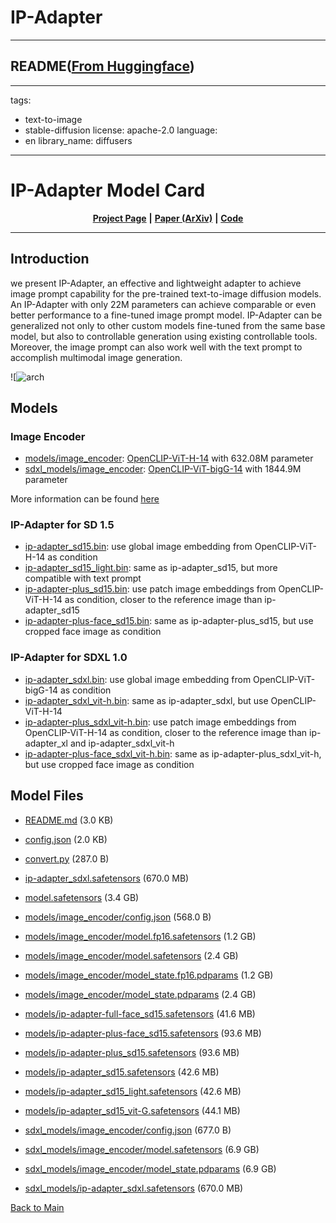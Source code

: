 
# IP-Adapter
---


## README([From Huggingface](https://huggingface.co/h94/IP-Adapter))

---
tags:
- text-to-image
- stable-diffusion
license: apache-2.0
language:
- en
library_name: diffusers
---

# IP-Adapter Model Card


<div align="center">

[**Project Page**](https://ip-adapter.github.io) **|** [**Paper (ArXiv)**](https://arxiv.org/abs/2308.06721) **|** [**Code**](https://github.com/tencent-ailab/IP-Adapter)
</div>

---


## Introduction

we present IP-Adapter, an effective and lightweight adapter to achieve image prompt capability for the pre-trained text-to-image diffusion models. An IP-Adapter with only 22M parameters can achieve comparable or even better performance to a fine-tuned image prompt model. IP-Adapter can be generalized not only to other custom models fine-tuned from the same base model, but also to controllable generation using existing controllable tools. Moreover, the image prompt can also work well with the text prompt to accomplish multimodal image generation.

![![arch](https://huggingface.co/h94/IP-Adapter/resolve/main/./fig1.png)

## Models

### Image Encoder
- [models/image_encoder](https://huggingface.co/h94/IP-Adapter/tree/main/models/image_encoder): [OpenCLIP-ViT-H-14](https://huggingface.co/laion/CLIP-ViT-H-14-laion2B-s32B-b79K) with 632.08M parameter
- [sdxl_models/image_encoder](https://huggingface.co/h94/IP-Adapter/tree/main/sdxl_models/image_encoder): [OpenCLIP-ViT-bigG-14](https://huggingface.co/laion/CLIP-ViT-bigG-14-laion2B-39B-b160k) with 1844.9M parameter

More information can be found [here](https://laion.ai/blog/giant-openclip/)

### IP-Adapter for SD 1.5
- [ip-adapter_sd15.bin](https://huggingface.co/h94/IP-Adapter/blob/main/models/ip-adapter_sd15.bin): use global image embedding from OpenCLIP-ViT-H-14 as condition
- [ip-adapter_sd15_light.bin](https://huggingface.co/h94/IP-Adapter/blob/main/models/ip-adapter_sd15_light.bin): same as ip-adapter_sd15, but more compatible with text prompt
- [ip-adapter-plus_sd15.bin](https://huggingface.co/h94/IP-Adapter/blob/main/models/ip-adapter-plus_sd15.bin): use patch image embeddings from OpenCLIP-ViT-H-14 as condition, closer to the reference image than ip-adapter_sd15
- [ip-adapter-plus-face_sd15.bin](https://huggingface.co/h94/IP-Adapter/blob/main/models/ip-adapter-plus-face_sd15.bin): same as ip-adapter-plus_sd15, but use cropped face image as condition

### IP-Adapter for SDXL 1.0
- [ip-adapter_sdxl.bin](https://huggingface.co/h94/IP-Adapter/blob/main/sdxl_models/ip-adapter_sdxl.bin): use global image embedding from OpenCLIP-ViT-bigG-14 as condition
- [ip-adapter_sdxl_vit-h.bin](https://huggingface.co/h94/IP-Adapter/blob/main/sdxl_models/ip-adapter_sdxl_vit-h.bin): same as ip-adapter_sdxl, but use OpenCLIP-ViT-H-14
- [ip-adapter-plus_sdxl_vit-h.bin](https://huggingface.co/h94/IP-Adapter/blob/main/sdxl_models/ip-adapter-plus_sdxl_vit-h.bin): use patch image embeddings from OpenCLIP-ViT-H-14 as condition, closer to the reference image than ip-adapter_xl and ip-adapter_sdxl_vit-h
- [ip-adapter-plus-face_sdxl_vit-h.bin](https://huggingface.co/h94/IP-Adapter/blob/main/sdxl_models/ip-adapter-plus-face_sdxl_vit-h.bin): same as ip-adapter-plus_sdxl_vit-h, but use cropped face image as condition




## Model Files

- [README.md](https://paddlenlp.bj.bcebos.com/models/community/h94/IP-Adapter/README.md) (3.0 KB)

- [config.json](https://paddlenlp.bj.bcebos.com/models/community/h94/IP-Adapter/config.json) (2.0 KB)

- [convert.py](https://paddlenlp.bj.bcebos.com/models/community/h94/IP-Adapter/convert.py) (287.0 B)

- [ip-adapter_sdxl.safetensors](https://paddlenlp.bj.bcebos.com/models/community/h94/IP-Adapter/ip-adapter_sdxl.safetensors) (670.0 MB)

- [model.safetensors](https://paddlenlp.bj.bcebos.com/models/community/h94/IP-Adapter/model.safetensors) (3.4 GB)

- [models/image_encoder/config.json](https://paddlenlp.bj.bcebos.com/models/community/h94/IP-Adapter/models/image_encoder/config.json) (568.0 B)

- [models/image_encoder/model.fp16.safetensors](https://paddlenlp.bj.bcebos.com/models/community/h94/IP-Adapter/models/image_encoder/model.fp16.safetensors) (1.2 GB)

- [models/image_encoder/model.safetensors](https://paddlenlp.bj.bcebos.com/models/community/h94/IP-Adapter/models/image_encoder/model.safetensors) (2.4 GB)

- [models/image_encoder/model_state.fp16.pdparams](https://paddlenlp.bj.bcebos.com/models/community/h94/IP-Adapter/models/image_encoder/model_state.fp16.pdparams) (1.2 GB)

- [models/image_encoder/model_state.pdparams](https://paddlenlp.bj.bcebos.com/models/community/h94/IP-Adapter/models/image_encoder/model_state.pdparams) (2.4 GB)

- [models/ip-adapter-full-face_sd15.safetensors](https://paddlenlp.bj.bcebos.com/models/community/h94/IP-Adapter/models/ip-adapter-full-face_sd15.safetensors) (41.6 MB)

- [models/ip-adapter-plus-face_sd15.safetensors](https://paddlenlp.bj.bcebos.com/models/community/h94/IP-Adapter/models/ip-adapter-plus-face_sd15.safetensors) (93.6 MB)

- [models/ip-adapter-plus_sd15.safetensors](https://paddlenlp.bj.bcebos.com/models/community/h94/IP-Adapter/models/ip-adapter-plus_sd15.safetensors) (93.6 MB)

- [models/ip-adapter_sd15.safetensors](https://paddlenlp.bj.bcebos.com/models/community/h94/IP-Adapter/models/ip-adapter_sd15.safetensors) (42.6 MB)

- [models/ip-adapter_sd15_light.safetensors](https://paddlenlp.bj.bcebos.com/models/community/h94/IP-Adapter/models/ip-adapter_sd15_light.safetensors) (42.6 MB)

- [models/ip-adapter_sd15_vit-G.safetensors](https://paddlenlp.bj.bcebos.com/models/community/h94/IP-Adapter/models/ip-adapter_sd15_vit-G.safetensors) (44.1 MB)

- [sdxl_models/image_encoder/config.json](https://paddlenlp.bj.bcebos.com/models/community/h94/IP-Adapter/sdxl_models/image_encoder/config.json) (677.0 B)

- [sdxl_models/image_encoder/model.safetensors](https://paddlenlp.bj.bcebos.com/models/community/h94/IP-Adapter/sdxl_models/image_encoder/model.safetensors) (6.9 GB)

- [sdxl_models/image_encoder/model_state.pdparams](https://paddlenlp.bj.bcebos.com/models/community/h94/IP-Adapter/sdxl_models/image_encoder/model_state.pdparams) (6.9 GB)

- [sdxl_models/ip-adapter_sdxl.safetensors](https://paddlenlp.bj.bcebos.com/models/community/h94/IP-Adapter/sdxl_models/ip-adapter_sdxl.safetensors) (670.0 MB)


[Back to Main](../../)